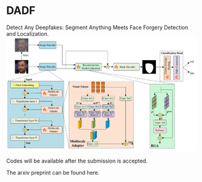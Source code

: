 # DADF
Detect Any Deepfakes: Segment Anything Meets Face Forgery Detection and Localization.
![image](https://github.com/laiyingxin2/DADF/blob/main/content.png)

Codes will be available after the submission is accepted.

The arxiv preprint can be found here.

